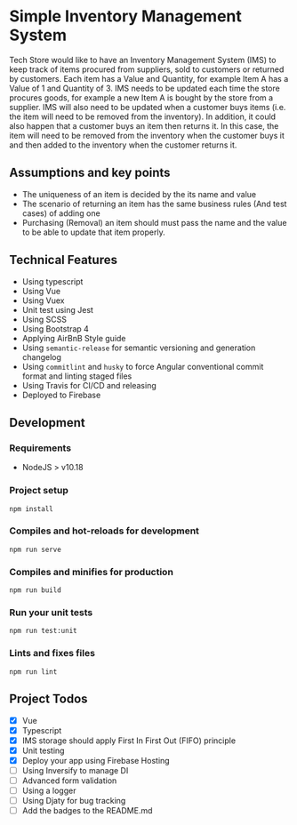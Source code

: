 # Simple Inventory Management System
Tech Store would like to have an Inventory Management System (IMS) to keep track of items procured from suppliers,
sold to customers or returned by customers. Each item has a Value and Quantity, for example Item A has a Value of 1
and Quantity of 3. IMS needs to be updated each time the store procures goods, for example a new Item A is bought
by the store from a supplier. IMS will also need to be updated when a customer buys items (i.e. the item will need
to be removed from the inventory). In addition, it could also happen that a customer buys an item then returns it.
In this case, the item will need to be removed from the inventory when the customer buys it and then added
to the inventory when the customer returns it.

## Assumptions and key points
- The uniqueness of an item is decided by the its name and value
- The scenario of returning an item has the same business rules (And test cases) of adding one
- Purchasing (Removal) an item should must pass the name and the value to be able to update that item properly.

## Technical Features
- Using typescript
- Using Vue
- Using Vuex
- Unit test using Jest
- Using SCSS
- Using Bootstrap 4
- Applying AirBnB Style guide 
- Using `semantic-release` for semantic versioning and generation changelog
- Using `commitlint` and `husky` to force Angular conventional commit format and linting staged files
- Using Travis for CI/CD and releasing
- Deployed to Firebase

## Development
### Requirements
- NodeJS > v10.18

### Project setup
```
npm install
```

### Compiles and hot-reloads for development
```
npm run serve
```

### Compiles and minifies for production
```
npm run build
```

### Run your unit tests
```
npm run test:unit
```

### Lints and fixes files
```
npm run lint
```

## Project Todos
- [x] Vue
- [x] Typescript
- [x] IMS storage should apply First In First Out (FIFO) principle 
- [x] Unit testing
- [x] Deploy your app using Firebase Hosting
- [ ] Using Inversify to manage DI
- [ ] Advanced form validation
- [ ] Using a logger
- [ ] Using Djaty for bug tracking
- [ ] Add the badges to the README.md
